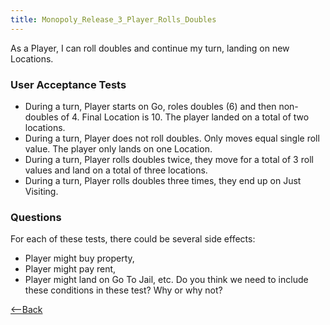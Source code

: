 ```yaml
---
title: Monopoly_Release_3_Player_Rolls_Doubles
---
```

As a Player, I can roll doubles and continue my turn, landing on new Locations.

### User Acceptance Tests
* During a turn, Player starts on Go, roles doubles (6) and then non-doubles of 4. Final Location is 10. The player landed on a total of two locations.
* During a turn, Player does not roll doubles. Only moves equal single roll value. The player only lands on one Location.
* During a turn, Player rolls doubles twice, they move for a total of 3 roll values and land on a total of three locations.
* During a turn, Player rolls doubles three times, they end up on Just Visiting.

### Questions
For each of these tests, there could be several side effects:
* Player might buy property,
* Player might pay rent,
* Player might land on Go To Jail, etc.
Do you think we need to include these conditions in these test? Why or why not?

[<--Back](Monopoly_Release_3_User_Stories)